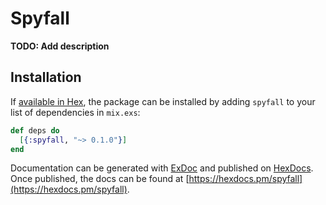 # Spyfall

**TODO: Add description**

## Installation

If [available in Hex](https://hex.pm/docs/publish), the package can be installed
by adding `spyfall` to your list of dependencies in `mix.exs`:

```elixir
def deps do
  [{:spyfall, "~> 0.1.0"}]
end
```

Documentation can be generated with [ExDoc](https://github.com/elixir-lang/ex_doc)
and published on [HexDocs](https://hexdocs.pm). Once published, the docs can
be found at [https://hexdocs.pm/spyfall](https://hexdocs.pm/spyfall).

